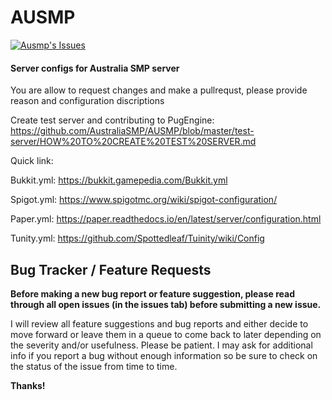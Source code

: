 # AUSMP
[![Ausmp's Issues](https://img.shields.io/github/issues/JustPugDev/AUSMP?label=Issues&style=for-the-badge&logo=github)](https://github.com/JustPugDev/AUSMP/issues)

#### Server configs for Australia SMP server

You are allow to request changes and make a pullrequst, please provide reason and configuration discriptions 

Create test server and contributing to PugEngine: https://github.com/AustraliaSMP/AUSMP/blob/master/test-server/HOW%20TO%20CREATE%20TEST%20SERVER.md

Quick link:

Bukkit.yml: https://bukkit.gamepedia.com/Bukkit.yml

Spigot.yml: https://www.spigotmc.org/wiki/spigot-configuration/

Paper.yml: https://paper.readthedocs.io/en/latest/server/configuration.html

Tunity.yml: https://github.com/Spottedleaf/Tuinity/wiki/Config

## Bug Tracker / Feature Requests
**Before making a new bug report or feature suggestion, please read through all open issues (in the issues tab) before submitting a new issue.**

I will review all feature suggestions and bug reports and either decide to move forward or leave them in a queue to come back to later depending on the severity and/or usefulness. Please be patient. I may ask for additional info if you report a bug without enough information so be sure to check on the status of the issue from time to time. 

**Thanks!**
